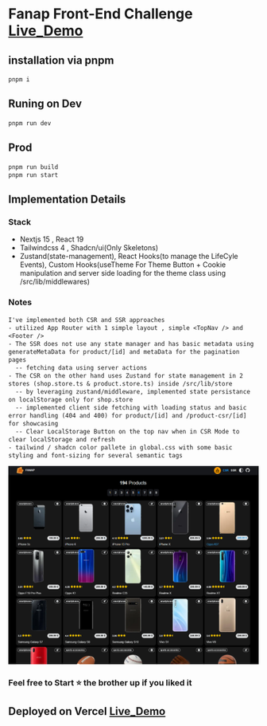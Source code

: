 # Fanap Front-End Challenge [Live_Demo](https://fanap-challenge.vercel.app)
## installation via pnpm
```
pnpm i
```
## Runing on Dev
```
pnpm run dev
```
## Prod
```
pnpm run build
pnpm run start
```
## Implementation Details
### Stack

<ul>
  <li> Nextjs 15 , React 19</li>
  <li> Tailwindcss 4 , Shadcn/ui(Only Skeletons) </li>
  <li> Zustand(state-management), React Hooks(to manage the LifeCyle Events), Custom Hooks(useTheme For Theme Button + Cookie manipulation and server side loading for the theme class using /src/lib/middlewares) </li>
</ul>

### Notes
```
I've implemented both CSR and SSR approaches
- utilized App Router with 1 simple layout , simple <TopNav /> and <Footer />
- The SSR does not use any state manager and has basic metadata using generateMetaData for product/[id] and metaData for the pagination pages
  -- fetching data using server actions
- The CSR on the other hand uses Zustand for state management in 2 stores (shop.store.ts & product.store.ts) inside /src/lib/store
  -- by leveraging zustand/middleware, implemented state persistance on localStorage only for shop.store
  -- implemented client side fetching with loading status and basic error handling (404 and 400) for product/[id] and /product-csr/[id] for showcasing
  -- Clear LocalStorage Button on the top nav when in CSR Mode to clear localStorage and refresh
- tailwind / shadcn color pallete in global.css with some basic styling and font-sizing for several semantic tags
```

![Fanap Challenge Demo Picture](https://github.com/iamsabet/Fanap-Challenge/blob/main/public/s1.png "Logo Title Text 1")

### Feel free to Start ⭐ the brother up if you liked it

## Deployed on Vercel [Live_Demo](https://fanap-challenge.vercel.app)


